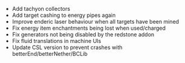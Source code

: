 - Add tachyon collectors
- Add target cashing to energy pipes again
- Improve enderic laser behaviour when all targets have been mined
- Fix energy item enchantments being lost when used/charged
- Fix generators not being disabled by the redstone addon
- Fix fluid translations in machine UIs
- Update CSL version to prevent crashes with betterEnd/betterNether/BCLib